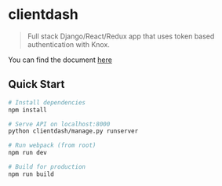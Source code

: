 # clientdash

> Full stack Django/React/Redux app that uses token based authentication with Knox.

You can find the document [here](https://docs.google.com/document/d/e/2PACX-1vSvXCPXlPm7bcpHBEsXxGmEGaCQ7acxY-9PH4CsBfepTKc1J_lG-DYgHli5vHL_wgr0RienTXaQo-U_/pub)


## Quick Start

```bash
# Install dependencies
npm install

# Serve API on localhost:8000
python clientdash/manage.py runserver

# Run webpack (from root)
npm run dev

# Build for production
npm run build
```

